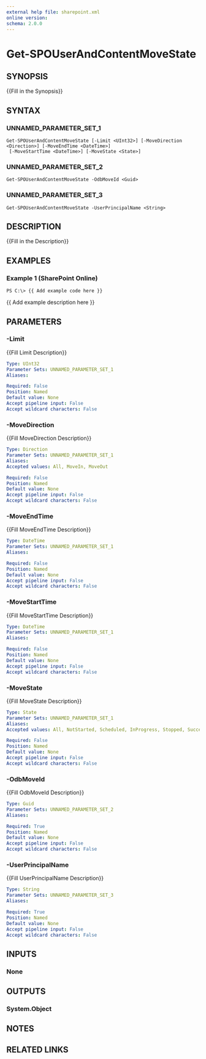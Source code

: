 ```yaml
---
external help file: sharepoint.xml
online version: 
schema: 2.0.0
---
```


# Get-SPOUserAndContentMoveState

## SYNOPSIS
{{Fill in the Synopsis}}

## SYNTAX

### UNNAMED_PARAMETER_SET_1
```
Get-SPOUserAndContentMoveState [-Limit <UInt32>] [-MoveDirection <Direction>] [-MoveEndTime <DateTime>]
 [-MoveStartTime <DateTime>] [-MoveState <State>]
```

### UNNAMED_PARAMETER_SET_2
```
Get-SPOUserAndContentMoveState -OdbMoveId <Guid>
```

### UNNAMED_PARAMETER_SET_3
```
Get-SPOUserAndContentMoveState -UserPrincipalName <String>
```

## DESCRIPTION
{{Fill in the Description}}

## EXAMPLES

### Example 1 (SharePoint Online)
```
PS C:\> {{ Add example code here }}
```

{{ Add example description here }}

## PARAMETERS

### -Limit
{{Fill Limit Description}}

```yaml
Type: UInt32
Parameter Sets: UNNAMED_PARAMETER_SET_1
Aliases: 

Required: False
Position: Named
Default value: None
Accept pipeline input: False
Accept wildcard characters: False
```

### -MoveDirection
{{Fill MoveDirection Description}}

```yaml
Type: Direction
Parameter Sets: UNNAMED_PARAMETER_SET_1
Aliases: 
Accepted values: All, MoveIn, MoveOut

Required: False
Position: Named
Default value: None
Accept pipeline input: False
Accept wildcard characters: False
```

### -MoveEndTime
{{Fill MoveEndTime Description}}

```yaml
Type: DateTime
Parameter Sets: UNNAMED_PARAMETER_SET_1
Aliases: 

Required: False
Position: Named
Default value: None
Accept pipeline input: False
Accept wildcard characters: False
```

### -MoveStartTime
{{Fill MoveStartTime Description}}

```yaml
Type: DateTime
Parameter Sets: UNNAMED_PARAMETER_SET_1
Aliases: 

Required: False
Position: Named
Default value: None
Accept pipeline input: False
Accept wildcard characters: False
```

### -MoveState
{{Fill MoveState Description}}

```yaml
Type: State
Parameter Sets: UNNAMED_PARAMETER_SET_1
Aliases: 
Accepted values: All, NotStarted, Scheduled, InProgress, Stopped, Success, Failed

Required: False
Position: Named
Default value: None
Accept pipeline input: False
Accept wildcard characters: False
```

### -OdbMoveId
{{Fill OdbMoveId Description}}

```yaml
Type: Guid
Parameter Sets: UNNAMED_PARAMETER_SET_2
Aliases: 

Required: True
Position: Named
Default value: None
Accept pipeline input: False
Accept wildcard characters: False
```

### -UserPrincipalName
{{Fill UserPrincipalName Description}}

```yaml
Type: String
Parameter Sets: UNNAMED_PARAMETER_SET_3
Aliases: 

Required: True
Position: Named
Default value: None
Accept pipeline input: False
Accept wildcard characters: False
```

## INPUTS

### None

## OUTPUTS

### System.Object

## NOTES

## RELATED LINKS

